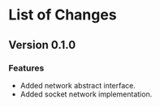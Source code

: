 # List of Changes

## Version 0.1.0

### Features

- Added network abstract interface.
- Added socket network implementation.
